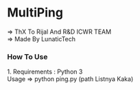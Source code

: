# MultiPing
=> ThX To Rijal And R&D ICWR TEAM<br>
=> Made By LunaticTech <br>
<h3> How To Use </h3>
1. Requirements : Python 3<br>
Usage => python ping.py (path Listnya Kaka)
